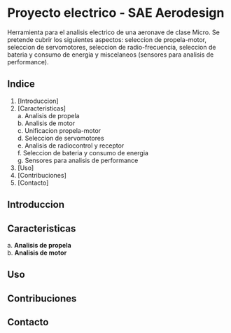 # Proyecto electrico - SAE Aerodesign
Herramienta para el analisis electrico de una aeronave de clase Micro. Se pretende cubrir los siguientes aspectos: seleccion de propela-motor, seleccion de servomotores, seleccion de radio-frecuencia, seleccion de bateria y consumo de energia y miscelaneos (sensores para analisis de performance).

## Indice
1. [Introduccion]
2. [Caracteristicas]  
   a. Analisis de propela  
   b. Analisis de motor  
   c. Unificacion propela-motor  
   d. Seleccion de servomotores  
   e. Analisis de radiocontrol y receptor  
   f. Seleccion de bateria y consumo de energia  
   g. Sensores para analisis de performance  
3. [Uso]
4. [Contribuciones]
5. [Contacto]

## Introduccion

## Caracteristicas
a. **Analisis de propela**  
b. **Analisis de motor**
## Uso
## Contribuciones
## Contacto
